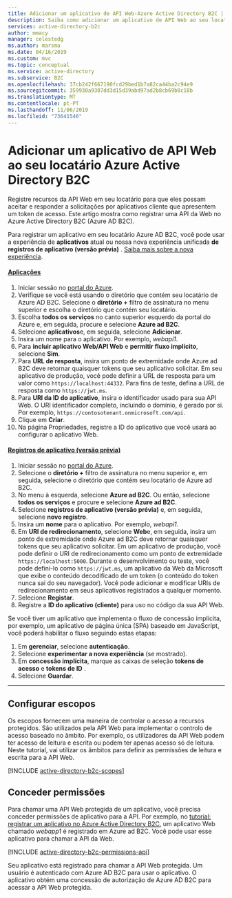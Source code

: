 ```yaml
---
title: Adicionar um aplicativo de API Web-Azure Active Directory B2C | Microsoft Docs
description: Saiba como adicionar um aplicativo de API Web ao seu locatário Active Directory B2C.
services: active-directory-b2c
author: mmacy
manager: celestedg
ms.author: marsma
ms.date: 04/16/2019
ms.custom: mvc
ms.topic: conceptual
ms.service: active-directory
ms.subservice: B2C
ms.openlocfilehash: 37cb242f667190fcd29bed1b7a82ca44ba2c94e9
ms.sourcegitcommit: 359930a9387dd3d15d39abd97ad2b8cb69b8c18b
ms.translationtype: MT
ms.contentlocale: pt-PT
ms.lasthandoff: 11/06/2019
ms.locfileid: "73641546"
---
```

# <a name="add-a-web-api-application-to-your-azure-active-directory-b2c-tenant"></a>Adicionar um aplicativo de API Web ao seu locatário Azure Active Directory B2C

 Registre recursos da API Web em seu locatário para que eles possam aceitar e responder a solicitações por aplicativos cliente que apresentem um token de acesso. Este artigo mostra como registrar uma API da Web no Azure Active Directory B2C (Azure AD B2C).

Para registrar um aplicativo em seu locatário Azure AD B2C, você pode usar a experiência de **aplicativos** atual ou nossa nova experiência unificada **de registros de aplicativo (versão prévia)** . [Saiba mais sobre a nova experiência](https://aka.ms/b2cappregintro).

#### <a name="applicationstabapplications"></a>[Aplicações](#tab/applications/)

1. Iniciar sessão no [portal do Azure](https://portal.azure.com).
2. Verifique se você está usando o diretório que contém seu locatário de Azure AD B2C. Selecione o **diretório +** filtro de assinatura no menu superior e escolha o diretório que contém seu locatário.
3. Escolha **todos os serviços** no canto superior esquerdo da portal do Azure e, em seguida, procure e selecione **Azure ad B2C**.
4. Selecione **aplicativos**e, em seguida, selecione **Adicionar**.
5. Insira um nome para o aplicativo. Por exemplo, *webapi1*.
6. Para **incluir aplicativo Web/API Web** e **permitir fluxo implícito**, selecione **Sim**.
7. Para **URL de resposta**, insira um ponto de extremidade onde Azure ad B2C deve retornar quaisquer tokens que seu aplicativo solicitar. Em seu aplicativo de produção, você pode definir a URL de resposta para um valor como `https://localhost:44332`. Para fins de teste, defina a URL de resposta como `https://jwt.ms`.
8. Para **URI da ID do aplicativo**, insira o identificador usado para sua API Web. O URI identificador completo, incluindo o domínio, é gerado por si. Por exemplo, `https://contosotenant.onmicrosoft.com/api`.
9. Clique em **Criar**.
10. Na página Propriedades, registre a ID do aplicativo que você usará ao configurar o aplicativo Web.

#### <a name="app-registrations-previewtabapp-reg-preview"></a>[Registros de aplicativo (versão prévia)](#tab/app-reg-preview/)

1. Iniciar sessão no [portal do Azure](https://portal.azure.com).
1. Selecione o **diretório +** filtro de assinatura no menu superior e, em seguida, selecione o diretório que contém seu locatário de Azure ad B2C.
1. No menu à esquerda, selecione **Azure ad B2C**. Ou então, selecione **todos os serviços** e procure e selecione **Azure ad B2C**.
1. Selecione **registros de aplicativo (versão prévia)** e, em seguida, selecione **novo registro**.
1. Insira um **nome** para o aplicativo. Por exemplo, *webapi1*.
1. Em **URI de redirecionamento**, selecione **Web**e, em seguida, insira um ponto de extremidade onde Azure ad B2C deve retornar quaisquer tokens que seu aplicativo solicitar. Em um aplicativo de produção, você pode definir o URI de redirecionamento como um ponto de extremidade `https://localhost:5000`. Durante o desenvolvimento ou teste, você pode defini-lo como `https://jwt.ms`, um aplicativo da Web da Microsoft que exibe o conteúdo decodificado de um token (o conteúdo do token nunca sai do seu navegador). Você pode adicionar e modificar URIs de redirecionamento em seus aplicativos registrados a qualquer momento.
1. Selecione **Registar**.
1. Registre a **ID do aplicativo (cliente)** para uso no código da sua API Web.

Se você tiver um aplicativo que implementa o fluxo de concessão implícita, por exemplo, um aplicativo de página única (SPA) baseado em JavaScript, você poderá habilitar o fluxo seguindo estas etapas:

1. Em **gerenciar**, selecione **autenticação**.
1. Selecione **experimentar a nova experiência** (se mostrado).
1. Em **concessão implícita**, marque as caixas de seleção **tokens de acesso** e **tokens de ID** .
1. Selecione **Guardar**.

* * *

## <a name="configure-scopes"></a>Configurar escopos

Os escopos fornecem uma maneira de controlar o acesso a recursos protegidos. São utilizados pela API Web para implementar o controlo de acesso baseado no âmbito. Por exemplo, os utilizadores da API Web podem ter acesso de leitura e escrita ou podem ter apenas acesso só de leitura. Neste tutorial, vai utilizar os âmbitos para definir as permissões de leitura e escrita para a API Web.

[!INCLUDE [active-directory-b2c-scopes](../../includes/active-directory-b2c-scopes.md)]

## <a name="grant-permissions"></a>Conceder permissões

Para chamar uma API Web protegida de um aplicativo, você precisa conceder permissões de aplicativo para a API. Por exemplo, no [tutorial: registrar um aplicativo no Azure Active Directory B2C](tutorial-register-applications.md), um aplicativo Web chamado *webapp1* é registrado em Azure ad B2C. Você pode usar esse aplicativo para chamar a API da Web.

[!INCLUDE [active-directory-b2c-permissions-api](../../includes/active-directory-b2c-permissions-api.md)]

Seu aplicativo está registrado para chamar a API Web protegida. Um usuário é autenticado com Azure AD B2C para usar o aplicativo. O aplicativo obtém uma concessão de autorização de Azure AD B2C para acessar a API Web protegida.
